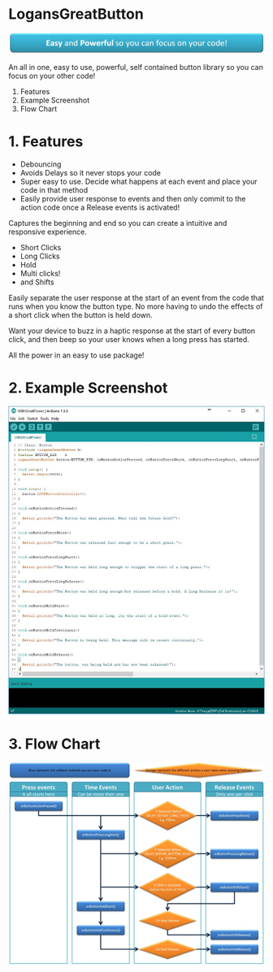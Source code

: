 # LogansGreatButton

![FlowChartImage](extra/banner.jpg)
      
An all in one, easy to use, powerful, self contained button library so you can focus on your other code! 

1. Features
2. Example Screenshot
3. Flow Chart

# 1. Features
 - Debouncing
 - Avoids Delays so it never stops your code
 - Super easy to use. Decide what happens at each event and place your code in that method
 - Easily provide user response to events and then only commit to the action code once a Release events is activated! 
 
 Captures the beginning and end so you can create a intuitive and responsive experience.
  - Short Clicks
  - Long Clicks
  - Hold 
  - Multi clicks!
  - and Shifts 


Easily separate the user response at the start of an event from the code that runs when you know the button type.
No more having to undo the effects of a short click when the button is held down.

Want your device to buzz in a haptic response at the start of every button click, and then beep so your user knows when a long press has started. 

All the power in an easy to use package!

# 2. Example Screenshot
![ExampleImage](extra/Example.JPG)

# 3. Flow Chart
![FlowChartImage](extra/EventFlowchart.jpg)  
